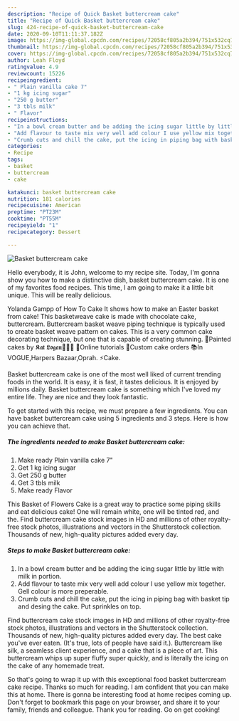 ```yaml
---
description: "Recipe of Quick Basket buttercream cake"
title: "Recipe of Quick Basket buttercream cake"
slug: 424-recipe-of-quick-basket-buttercream-cake
date: 2020-09-10T11:11:37.182Z
image: https://img-global.cpcdn.com/recipes/72058cf805a2b394/751x532cq70/basket-buttercream-cake-recipe-main-photo.jpg
thumbnail: https://img-global.cpcdn.com/recipes/72058cf805a2b394/751x532cq70/basket-buttercream-cake-recipe-main-photo.jpg
cover: https://img-global.cpcdn.com/recipes/72058cf805a2b394/751x532cq70/basket-buttercream-cake-recipe-main-photo.jpg
author: Leah Floyd
ratingvalue: 4.9
reviewcount: 15226
recipeingredient:
- " Plain vanilla cake 7"
- "1 kg icing sugar"
- "250 g butter"
- "3 tbls milk"
- " Flavor"
recipeinstructions:
- "In a bowl cream butter and be adding the icing sugar little by little with milk in portion."
- "Add flavour to taste mix very well add colour I use yellow mix together. Gell colour is more preperable."
- "Crumb cuts and chill the cake, put the icing in piping bag with basket tip and desing the cake. Put sprinkles on top."
categories:
- Recipe
tags:
- basket
- buttercream
- cake

katakunci: basket buttercream cake 
nutrition: 181 calories
recipecuisine: American
preptime: "PT23M"
cooktime: "PT55M"
recipeyield: "1"
recipecategory: Dessert

---
```



![Basket buttercream cake](https://img-global.cpcdn.com/recipes/72058cf805a2b394/751x532cq70/basket-buttercream-cake-recipe-main-photo.jpg)

Hello everybody, it is John, welcome to my recipe site. Today, I'm gonna show you how to make a distinctive dish, basket buttercream cake. It is one of my favorites food recipes. This time, I am going to make it a little bit unique. This will be really delicious.

Yolanda Gampp of How To Cake It shows how to make an Easter basket from cake! This basketweave cake is made with chocolate cake, buttercream. Buttercream basket weave piping technique is typically used to create basket weave pattern on cakes. This is a very common cake decorating technique, but one that is capable of creating stunning. 🎨Painted cakes by 𝕶𝖆𝖙 𝕷𝖔𝖌𝖆𝖓👩🏽‍🎨 🎥Online tutorials 🍰Custom cake orders 📚In VOGUE,Harpers Bazaar,Oprah. ⚡️Cake.

Basket buttercream cake is one of the most well liked of current trending foods in the world. It is easy, it is fast, it tastes delicious. It is enjoyed by millions daily. Basket buttercream cake is something which I've loved my entire life. They are nice and they look fantastic.


To get started with this recipe, we must prepare a few ingredients. You can have basket buttercream cake using 5 ingredients and 3 steps. Here is how you can achieve that.

<!--inarticleads1-->

##### The ingredients needed to make Basket buttercream cake:

1. Make ready  Plain vanilla cake 7&#34;
1. Get 1 kg icing sugar
1. Get 250 g butter
1. Get 3 tbls milk
1. Make ready  Flavor


This Basket of Flowers Cake is a great way to practice some piping skills and eat delicious cake! One will remain white, one will be tinted red, and the. Find buttercream cake stock images in HD and millions of other royalty-free stock photos, illustrations and vectors in the Shutterstock collection. Thousands of new, high-quality pictures added every day. 

<!--inarticleads2-->

##### Steps to make Basket buttercream cake:

1. In a bowl cream butter and be adding the icing sugar little by little with milk in portion.
1. Add flavour to taste mix very well add colour I use yellow mix together. Gell colour is more preperable.
1. Crumb cuts and chill the cake, put the icing in piping bag with basket tip and desing the cake. Put sprinkles on top.


Find buttercream cake stock images in HD and millions of other royalty-free stock photos, illustrations and vectors in the Shutterstock collection. Thousands of new, high-quality pictures added every day. The best cake you&#39;ve ever eaten. (It&#39;s true, lots of people have said it.). Buttercream like silk, a seamless client experience, and a cake that is a piece of art. This buttercream whips up super fluffy super quickly, and is literally the icing on the cake of any homemade treat. 

So that's going to wrap it up with this exceptional food basket buttercream cake recipe. Thanks so much for reading. I am confident that you can make this at home. There is gonna be interesting food at home recipes coming up. Don't forget to bookmark this page on your browser, and share it to your family, friends and colleague. Thank you for reading. Go on get cooking!
